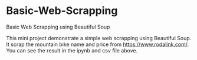 # Basic-Web-Scrapping
Basic Web Scrapping using Beautiful Soup

This mini project demonstrate a simple web scrapping using Beautiful Soup. It scrap the mountain bike name and price from https://www.rodalink.com/. You can see the result in the ipynb and csv file above. 
